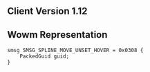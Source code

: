 ## Client Version 1.12

## Wowm Representation
```rust,ignore
smsg SMSG_SPLINE_MOVE_UNSET_HOVER = 0x0308 {
    PackedGuid guid;    
}

```
